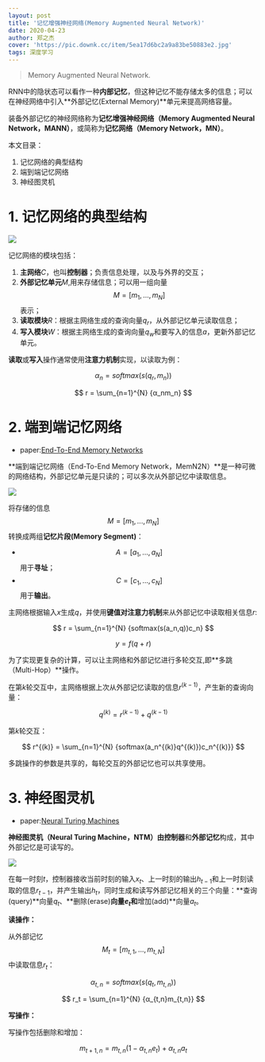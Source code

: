 ```yaml
---
layout: post
title: '记忆增强神经网络(Memory Augmented Neural Network)'
date: 2020-04-23
author: 郑之杰
cover: 'https://pic.downk.cc/item/5ea17d6bc2a9a83be50883e2.jpg'
tags: 深度学习
---
```


> Memory Augmented Neural Network.

RNN中的隐状态可以看作一种**内部记忆**，但这种记忆不能存储太多的信息；可以在神经网络中引入**外部记忆(External Memory)**单元来提高网络容量。

装备外部记忆的神经网络称为**记忆增强神经网络（Memory Augmented Neural Network，MANN）**，或简称为**记忆网络（Memory Network，MN）**。

本文目录：
1. 记忆网络的典型结构
2. 端到端记忆网络
3. 神经图灵机

# 1. 记忆网络的典型结构

![](https://pic.downk.cc/item/5ea1641fc2a9a83be5e6cfc3.jpg)

记忆网络的模块包括：
1. **主网络**$C$，也叫**控制器**；负责信息处理，以及与外界的交互；
2. **外部记忆单元**$M$,用来存储信息；可以用一组向量$$M = [m_1,...,m_N]$$表示；
3. **读取模块**$R$：根据主网络生成的查询向量$q_r$，从外部记忆单元读取信息；
4. **写入模块**$W$：根据主网络生成的查询向量$q_w$和要写入的信息$a$，更新外部记忆单元。

**读取**或**写入**操作通常使用**注意力机制**实现，以读取为例：

$$ α_n = softmax(s(q_r,m_n)) $$

$$ r = \sum_{n=1}^{N} {α_nm_n} $$

# 2. 端到端记忆网络

- paper:[End-To-End Memory Networks](https://arxiv.org/abs/1503.08895)

**端到端记忆网络（End-To-End Memory Network，MemN2N）**是一种可微的网络结构，外部记忆单元是只读的；可以多次从外部记忆中读取信息。

![](https://pic.downk.cc/item/5ea16f05c2a9a83be5f6976b.jpg)

将存储的信息$$M = [m_1,...,m_N]$$转换成两组**记忆片段(Memory Segment)**：
- $$A = [a_1,...,a_N]$$用于**寻址**；
- $$C = [c_1,...,c_N]$$用于**输出**。

主网络根据输入$x$生成$q$，并使用**键值对注意力机制**来从外部记忆中读取相关信息$r$:

$$ r = \sum_{n=1}^{N} {softmax(s(a_n,q))c_n} $$

$$ y = f(q+r) $$

为了实现更复杂的计算，可以让主网络和外部记忆进行多轮交互,即**多跳（Multi-Hop）**操作。

在第$k$轮交互中，主网络根据上次从外部记忆读取的信息$r^{(k-1)}$，产生新的查询向量：

$$ q^{(k)} = r^{(k-1)}+q^{(k-1)} $$

第$k$轮交互：

$$ r^{(k)} = \sum_{n=1}^{N} {softmax(a_n^{(k)}q^{(k)})c_n^{(k)}} $$

多跳操作的参数是共享的，每轮交互的外部记忆也可以共享使用。


# 3. 神经图灵机

- paper:[Neural Turing Machines](https://arxiv.org/abs/1410.5401)

**神经图灵机（Neural Turing Machine，NTM）**由**控制器**和**外部记忆**构成，其中外部记忆是可读写的。

![](https://pic.downk.cc/item/5ea1787cc2a9a83be5031085.jpg)

在每一时刻$t$，控制器接收当前时刻的输入$x_t$、上一时刻的输出$h_{t-1}$和上一时刻读取的信息$r_{t-1}$，并产生输出$h_{t}$，同时生成和读写外部记忆相关的三个向量：**查询(query)**向量$q_{t}$、**删除(erase)**向量$e_{t}$和**增加(add)**向量$a_{t}$。

**读操作：**

从外部记忆$$M_t=[m_{t,1},...,m_{t,N}]$$中读取信息$r_{t}$：

$$ α_{t,n} = softmax(s(q_t,m_{t,n})) $$

$$ r_t = \sum_{n=1}^{N} {α_{t,n}m_{t,n}} $$

**写操作：**

写操作包括删除和增加：

$$ m_{t+1,n} = m_{t,n}(1-α_{t,n}e_t)+α_{t,n}a_t $$
